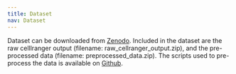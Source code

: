```yaml
---
title: Dataset
nav: Dataset
---
```


Dataset can be downloaded from [Zenodo](https://zenodo.org/record/8303282).
Included in the dataset are the raw celllranger output (filename: raw_cellranger_output.zip),
and the pre-processed data (filename: preprocessed_data.zip).
The scripts used to pre-process the data is available on [Github](https://github.com/2023-asi-ozsinglecell-hackathon/data_preprocessing).